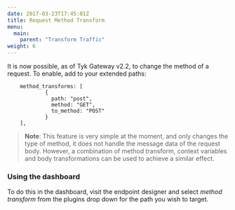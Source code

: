 ```yaml
---
date: 2017-03-23T17:45:01Z
title: Request Method Transform
menu:
  main:
    parent: "Transform Traffic"
weight: 6 
---
```


It is now possible, as of Tyk Gateway v2.2, to change the method of a request. To enable, add to your extended paths:

```{.copyWrapper}
    method_transforms: [
            {
              path: "post",
              method: "GET",
              to_method: "POST"
            }
    ],
```

> **Note**: This feature is very simple at the moment, and only changes the type of method, it does not handle the message data of the request body. However, a combination of method transform, context variables and body transformations can be used to achieve a similar effect.

### Using the dashboard

To do this in the dashboard, visit the endpoint designer and select *method transform* from the plugins drop down for the path you wish to target.

